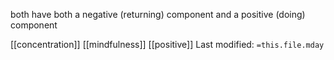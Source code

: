 both have both a negative (returning) component and a positive (doing) component


[[concentration]]   [[mindfulness]]   [[positive]]
Last modified: `=this.file.mday`